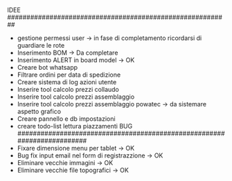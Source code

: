 IDEE
##########################################################
- gestione permessi user -> in fase di completamento ricordarsi di guardiare le rote
- Inserimento BOM -> Da completare
- Inserimento ALERT in  board model -> OK
- Creare bot whatsapp
- Filtrare ordini per data di spedizione
- Creare sistema di log azioni utente
- Inserire tool calcolo prezzi collaudo 
- Inserire tool calcolo prezzi assemblaggio 
- Inserire tool calcolo prezzi assemblaggio powatec -> da sistemare aspetto grafico
- Creare pannello e db impostazioni
- creare todo-list lettura piazzamenti
BUG
########################################################################
- Fixare dimensione menu per tablet -> OK
- Bug fix input email nel form di registrazzione -> OK
- Eliminare vecchie immagini -> OK
- Eliminare vecchie file topografici -> OK